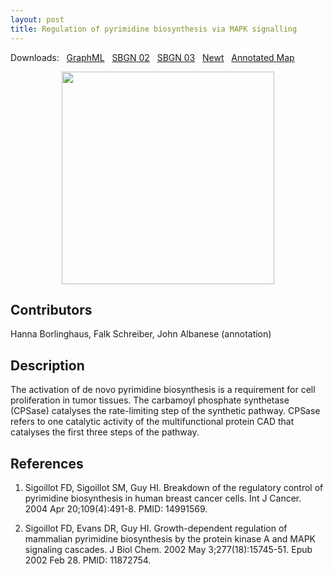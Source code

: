 ```yaml
---
layout: post
title: Regulation of pyrimidine biosynthesis via MAPK signalling
---
```


Downloads: &nbsp; 
[GraphML](../downloads/F020-pyrimidine.graphml) &nbsp;
[SBGN 02](../downloads/F020-pyrimidine-SBGNv02.sbgn) &nbsp;
[SBGN 03](../downloads/F020-pyrimidine.sbgn) &nbsp;
[Newt](http://web.newteditor.org/?URL=https://metabolismregulation.github.io/downloads/F020-pyrimidine.sbgn) &nbsp;
[Annotated Map](../images/F020-pyrimidine.html) &nbsp;
<p align="middle"><a href="/pyrimidine/"><img id="image" src="/downloads/F020-pyrimidine.png" width="340"/></a></p>

## Contributors 

Hanna Borlinghaus, Falk Schreiber, John Albanese (annotation)  

## Description

The activation of de novo pyrimidine biosynthesis is a requirement for cell proliferation in tumor tissues. The carbamoyl phosphate synthetase (CPSase) catalyses the rate-limiting step of the synthetic pathway. CPSase refers to one catalytic activity of the multifunctional protein CAD that catalyses the first three steps of the pathway. 



## References

1. Sigoillot FD, Sigoillot SM, Guy HI. Breakdown of the regulatory control of pyrimidine biosynthesis in human breast cancer cells. Int J Cancer. 2004 Apr 20;109(4):491-8. PMID: 14991569.

1. Sigoillot FD, Evans DR, Guy HI. Growth-dependent regulation of mammalian pyrimidine biosynthesis by the protein kinase A and MAPK signaling cascades. J Biol Chem. 2002 May 3;277(18):15745-51. Epub 2002 Feb 28. PMID: 11872754.
